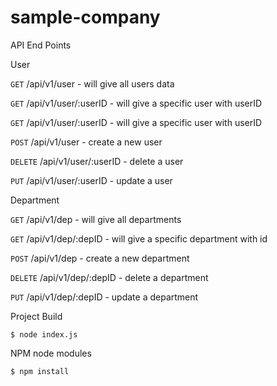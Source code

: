 # sample-company

API End Points

User

`GET`   /api/v1/user - will give all users data 

`GET`   /api/v1/user/:userID - will give a specific user with userID

`GET`   /api/v1/user/:userID - will give a specific user with userID

`POST`  /api/v1/user - create a new user

`DELETE`  /api/v1/user/:userID - delete a user
  
`PUT`   /api/v1/user/:userID - update a user 
  
Department

`GET`   /api/v1/dep - will give all departments 

`GET`   /api/v1/dep/:depID - will give a specific department with id
  
`POST`  /api/v1/dep -  create a new department

`DELETE`  /api/v1/dep/:depID - delete a department
  
`PUT`   /api/v1/dep/:depID - update a department 

Project Build

    $ node index.js
  
NPM node modules

    $ npm install
